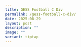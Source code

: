 ```yaml
---
title: GESS Football C Div
permalink: /gess-football-c-div/
date: 2025-08-29
layout: post
description: ""
image: ""
variant: tiptap
---
```

